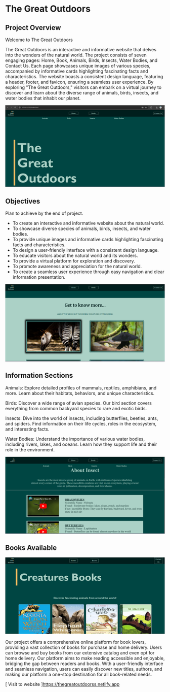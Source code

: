 # The Great Outdoors
## Project Overview 
Welcome to The Great Outdoors

The Great Outdoors is an interactive and informative website that delves into the wonders of the natural world. The project consists of seven engaging pages: Home, Book, Animals, Birds, Insects, Water Bodies, and Contact Us.
 Each page showcases unique images of various species, accompanied by informative cards highlighting fascinating facts and characteristics. The website boasts a consistent design language, featuring a header, footer, and favicon, ensuring a seamless user experience.
  By exploring "The Great Outdoors," visitors can embark on a virtual journey to discover and learn about the diverse range of animals, birds, insects, and water bodies that inhabit our planet.

  ![Home Page](./imgs/readme-images/home-page-img.png)

 
## Objectives
Plan to achieve by the end of project.

- To create an interactive and informative website about the natural world.
- To showcase diverse species of animals, birds, insects, and water bodies.
- To provide unique images and informative cards highlighting fascinating facts and characteristics.
- To design a user-friendly interface with a consistent design language.
- To educate visitors about the natural world and its wonders.
- To provide a virtual platform for exploration and discovery.
- To promote awareness and appreciation for the natural world.
- To create a seamless user experience through easy navigation and clear information presentation.

 ![Home Page Menu](./imgs/readme-images/home-page-menu-img.png)

## Information Sections

Animals: Explore detailed profiles of mammals, reptiles, amphibians, and more. Learn about their habitats, behaviors, and unique characteristics.

Birds: Discover a wide range of avian species. Our bird section covers everything from common backyard species to rare and exotic birds.

Insects: Dive into the world of insects, including butterflies, beetles, ants, and spiders. Find information on their life cycles, roles in the ecosystem, and interesting facts.

Water Bodies: Understand the importance of various water bodies, including rivers, lakes, and oceans. Learn how they support life and their role in the environment.

![Insect Page](./imgs/readme-images/insect-page-img.png)


## Books Available

![books Page](./imgs/readme-images/book-page-img.png)

Our project offers a comprehensive online platform for book lovers, providing a vast collection of books for purchase and home delivery. Users can browse and buy books from our extensive catalog and even opt for home delivery. Our platform aims to make reading accessible and enjoyable, bridging the gap between readers and books. With a user-friendly interface and seamless navigation, users can easily discover new titles, authors, and making our platform a one-stop destination for all book-related needs.





[ Visit to website ]https://thegreatoutdoorss.netlify.app